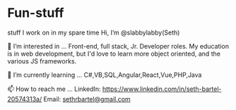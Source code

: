 # Fun-stuff
stuff I work on in my spare time
Hi, I’m @slabbylabby(Seth)

👀 I’m interested in ... Front-end, full stack, Jr. Developer roles.
My education is in web development, but I'd love to learn more object oriented, and the various JS frameworks.

🌱 I’m currently learning ...
C#,VB,SQL,Angular,React,Vue,PHP,Java

📫 How to reach me ... LinkedIn: https://www.linkedin.com/in/seth-bartel-20574313a/ Email: sethrbartel@gmail.com
